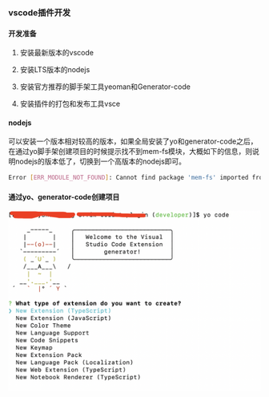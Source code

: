 ### vscode插件开发

#### 开发准备

1. 安装最新版本的vscode

2. 安装LTS版本的nodejs

3. 安装官方推荐的脚手架工具yeoman和Generator-code

4. 安装插件的打包和发布工具vsce

#### nodejs

可以安装一个版本相对较高的版本，如果全局安装了yo和generator-code之后，在通过yo脚手架创建项目的时候提示找不到mem-fs模块，大概如下的信息，则说明nodejs的版本低了，切换到一个高版本的nodejs即可。

```bash
Error [ERR_MODULE_NOT_FOUND]: Cannot find package 'mem-fs' imported from /Users/a58/.nvm/versions/node/v14.16.0/lib/node_modules/yo/node_modules/yeoman-environment/dist/environment-base.js
```

#### 通过yo、generator-code创建项目

![初始化项目](./images/i5.png)